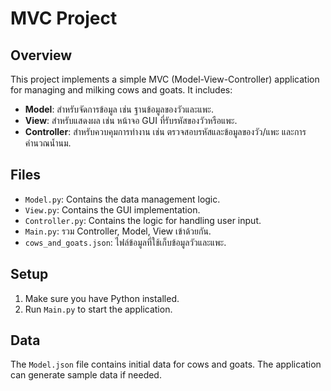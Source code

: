 # MVC Project

## Overview
This project implements a simple MVC (Model-View-Controller) application for managing and milking cows and goats. It includes:

- **Model**: สำหรับจัดการข้อมูล เช่น ฐานข้อมูลของวัวและแพะ.
- **View**: สำหรับแสดงผล เช่น หน้าจอ GUI ที่รับรหัสของวัวหรือแพะ.
- **Controller**: สำหรับควบคุมการทำงาน เช่น ตรวจสอบรหัสและข้อมูลของวัว/แพะ และการคำนวณน้ำนม.

## Files
- `Model.py`: Contains the data management logic.
- `View.py`: Contains the GUI implementation.
- `Controller.py`: Contains the logic for handling user input.
- `Main.py`: รวม Controller, Model, View เข้าด้วยกัน.
- `cows_and_goats.json`: ไฟล์ข้อมูลที่ใช้เก็บข้อมูลวัวและแพะ.

## Setup
1. Make sure you have Python installed.
2. Run `Main.py` to start the application.

## Data
The `Model.json` file contains initial data for cows and goats. The application can generate sample data if needed.

